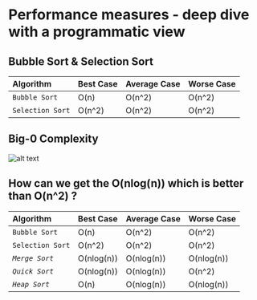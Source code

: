 # Performance measures - deep dive with a programmatic view

## Bubble Sort & Selection Sort

| Algorithm | Best Case | Average Case | Worse Case |
|:--- | :--- | :--- | :---|
| `Bubble Sort` | O(n)    | O(n^2)       | O(n^2)   |
| `Selection Sort` | O(n^2) | O(n^2)     | O(n^2)   |


## Big-0 Complexity
![alt text](https://github.com/Zioq/Python-Programming-CS-Algorithms-and-Data-Structures/blob/master/11.Performacne%20measures/big-O%20Complexity.png?raw=true) 


## How can we get the O(nlog(n)) which is better than O(n^2) ? 

| Algorithm | Best Case | Average Case | Worse Case |
|:--- | :--- | :--- | :---|
| `Bubble Sort` | O(n)    | O(n^2)       | O(n^2)   |
| `Selection Sort` | O(n^2) | O(n^2)     | O(n^2)   |
| *`Merge Sort`* | O(nlog(n)) | O(nlog(n))    | O(nlog(n))   |
| *`Quick Sort`* | O(nlog(n)) | O(nlog(n))    | O(n^2)   |
| *`Heap Sort`* | O(n)  | O(nlog(n))    | O(nlog(n))   |